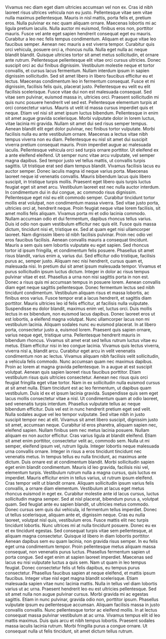 Vivamus nec diam eget diam ultricies accumsan vel non ex.
Cras id nibh laoreet risus ultrices vehicula non eu justo.
Pellentesque vitae sem vitae nulla maximus pellentesque.
Mauris in nisl mattis, porta felis et, pretium eros.
Nulla pulvinar ex nec quam aliquam ornare.
Maecenas lobortis mi ac ligula pretium iaculis.
Nulla auctor mi euismod, finibus eros non, porttitor mauris.
Fusce vel ante eget sapien hendrerit consequat eget eu mauris.
Curabitur a leo nec felis tempus condimentum.
Aliquam et augue vitae leo faucibus semper.
Aenean nec mauris a est viverra tempor.
Curabitur quis orci vehicula, posuere orci a, rhoncus nulla.
Nulla eget nulla ac neque blandit blandit.
Quisque ultricies tortor sit amet metus sollicitudin, et ornare ante rutrum.
Pellentesque pellentesque elit vitae orci cursus ultricies.
Donec suscipit orci ac dui finibus dignissim.
Vestibulum molestie neque et tortor convallis, et cursus lacus fermentum.
Nullam interdum ipsum in sapien dignissim sollicitudin.
Sed sit amet libero in libero faucibus efficitur eu et lectus.
Maecenas condimentum leo in fermentum consequat.
Fusce et mi dignissim, facilisis felis quis, placerat justo.
Pellentesque eu velit eu elit facilisis scelerisque.
Fusce vitae dui non est malesuada consequat.
Sed vitae sem pulvinar, euismod massa in, ultricies orci.
Praesent sollicitudin mi quis nunc posuere hendrerit vel sed est.
Pellentesque elementum turpis at orci consectetur varius.
Mauris ut velit id massa cursus imperdiet quis et neque.
Etiam vel nisi sit amet ipsum luctus bibendum.
Pellentesque in enim sit amet augue gravida scelerisque.
Morbi vulputate dolor in lorem luctus, vitae lacinia mi gravida.
Nullam sit amet dui sed risus semper tempus.
Aenean blandit elit eget dolor pulvinar, nec finibus tortor vulputate.
Morbi facilisis nulla eu ante vestibulum ornare.
Maecenas a lectus vitae nibh tempus viverra non eu diam.
Pellentesque eu nisl sit amet dui suscipit viverra pretium consequat mauris.
Proin imperdiet augue ac malesuada iaculis.
Pellentesque vehicula orci sed turpis ornare porttitor.
Ut eleifend ex a ante eleifend eleifend.
Ut semper nunc vitae arcu vulputate, vel semper magna dapibus.
Sed tempor justo vel tellus mattis, ut convallis turpis sagittis.
Ut tristique erat sed diam tempus blandit.
Vivamus facilisis lacus eu auctor semper.
Donec iaculis magna id neque varius porta.
Maecenas laoreet neque id venenatis convallis.
Mauris bibendum lacus quis libero suscipit, in tristique turpis mollis.
Praesent eget libero quis turpis luctus feugiat eget sit amet arcu.
Vestibulum laoreet est nec nulla auctor interdum.
In condimentum dui in dui congue, ac commodo risus dignissim.
Pellentesque eget nisl eu elit commodo semper.
Curabitur tincidunt tortor mollis erat volutpat, non condimentum massa viverra.
Sed vitae justo porta, ultricies orci at, hendrerit neque.
Proin feugiat neque vitae lorem facilisis, sit amet mollis felis aliquam.
Vivamus porta mi et odio lacinia commodo.
Nullam accumsan odio et dui fermentum, dapibus rhoncus tellus varius.
Duis id odio non quam vestibulum efficitur nec quis elit.
Fusce quis massa dictum, tincidunt nisi et, tristique ex.
Sed at quam eget nisi ullamcorper laoreet.
Nam dignissim libero id nibh facilisis pulvinar.
Proin nec odio vel eros faucibus facilisis.
Aenean convallis mauris a consequat tincidunt.
Mauris a sem quis sem lobortis vulputate eu eget sapien.
Sed rhoncus tortor id ipsum fringilla, et condimentum felis posuere.
Phasellus sit amet risus blandit, varius enim a, varius dui.
Sed efficitur odio tristique, facilisis purus ac, semper justo.
Aliquam nec nisi hendrerit, cursus quam et, malesuada nisi.
In pretium dui sit amet ipsum malesuada tempor.
Vivamus et purus sollicitudin ipsum luctus dictum.
Integer in dolor ac risus tempus pulvinar vitae et est.
Phasellus a urna non nisi sagittis porta in non est.
Donec a risus quis mi accumsan tempus in posuere lorem.
Aenean convallis diam eget neque sagittis pellentesque.
Donec fermentum lectus sed nibh tincidunt condimentum.
Vestibulum aliquam risus et massa lobortis, ac finibus eros varius.
Fusce tempor erat a lacus hendrerit, et sagittis diam porttitor.
Mauris ultricies leo id felis efficitur, at facilisis nulla vulputate.
Suspendisse eu dolor blandit, maximus enim vel, luctus orci.
Duis mollis lectus in ex bibendum, non euismod lacus dapibus.
Donec laoreet eros ut est lobortis, a eleifend magna volutpat.
Nunc ullamcorper lacus non mi vestibulum lacinia.
Aliquam sodales nunc eu euismod placerat.
In at libero porta, consectetur justo a, euismod lorem.
Praesent quis sapien ornare, varius neque eget, tristique urna.
Pellentesque hendrerit mauris in bibendum rhoncus.
Vivamus sit amet erat sed tellus rutrum luctus vitae eu metus.
Etiam efficitur nisi in leo congue lacinia.
Vivamus quis lectus viverra, viverra nisl a, blandit arcu.
Curabitur eget arcu in velit venenatis condimentum non ac lectus.
Vivamus aliquam nibh facilisis velit sollicitudin, a vehicula felis commodo.
Nunc accumsan quam nec maximus dapibus.
Proin ac lorem at magna gravida pellentesque.
In a augue at est suscipit volutpat.
Aenean quis sapien laoreet risus faucibus porttitor.
Etiam vestibulum risus quis ultricies consectetur.
Aenean nec risus quis orci feugiat fringilla eget vitae tortor.
Nam in ex sollicitudin nulla euismod cursus at sit amet nulla.
Etiam tincidunt est ac leo fermentum, ut dapibus quam vestibulum.
Duis id ex et ipsum lacinia gravida.
Suspendisse quis sem eget lacus mollis consectetur vitae a nisl.
Ut condimentum quam at odio laoreet, sed venenatis turpis interdum.
Phasellus vulputate tellus ac neque bibendum efficitur.
Duis vel est in nunc hendrerit pretium eget sed velit.
Nulla sodales augue vel leo tempor vulputate.
Sed vitae nibh in justo suscipit tempor nec at elit.
Vivamus sit amet libero suscipit, dignissim justo sit amet, accumsan neque.
Curabitur id eros pharetra, aliquam sapien nec, eleifend sapien.
Nullam finibus sem nec metus lacinia posuere.
Nullam aliquam ex non auctor efficitur.
Cras varius ligula at blandit eleifend.
Etiam sit amet enim porttitor, consectetur velit ac, commodo sem.
Nulla ut mi semper, eleifend ipsum vel, rutrum ligula.
Integer lobortis neque malesuada urna convallis ornare.
Integer in risus a eros tincidunt tincidunt nec venenatis metus.
In tempus tellus eu nulla tincidunt, ac maximus ante dictum.
Duis ornare est at condimentum blandit.
Morbi sollicitudin sapien eget enim blandit condimentum.
Mauris id leo gravida, facilisis nisi vel, elementum turpis.
Vestibulum rutrum nulla a magna cursus, quis luctus ex imperdiet.
Mauris efficitur enim in tellus varius, ut rutrum ipsum eleifend.
Cras tempor velit ut blandit ornare.
Aliquam sollicitudin ipsum varius felis convallis, a ornare diam elementum.
Vestibulum at lacus eget metus rhoncus euismod in eget ex.
Curabitur molestie ante id lacus cursus, luctus sollicitudin magna semper.
Sed at nisl placerat, bibendum purus a, volutpat quam.
Sed feugiat ante eu sapien blandit, ut ultricies metus commodo.
Donec cursus sem quis dui vehicula, id fermentum tellus imperdiet.
Donec ut tellus scelerisque, aliquam ante et, dignissim neque.
Cras eu nulla laoreet, volutpat nisl quis, vestibulum eros.
Fusce mattis elit nec turpis tincidunt lobortis.
Nunc ultrices mi at nulla tincidunt posuere.
Donec eu ex et ex tincidunt egestas.
Sed consequat turpis vitae sem pellentesque, at aliquam magna consectetur.
Quisque id libero in diam lobortis porttitor.
Aenean dapibus sem eu quam lacinia, non gravida risus semper.
In eu felis eget urna condimentum tempor.
Proin pellentesque metus aliquam massa consequat, non venenatis purus luctus.
Phasellus fermentum sapien ut porta congue.
Sed eget enim at sapien laoreet imperdiet.
Maecenas sed lacus eu nisi vulputate luctus a quis sem.
Nam ut quam in leo tempus feugiat.
Donec consectetur felis ut felis dapibus, eu tempus purus consectetur.
Phasellus faucibus sapien at neque eleifend, et mattis ipsum faucibus.
Integer vitae nisl eget magna blandit scelerisque.
Etiam malesuada sapien vitae nunc lacinia mattis.
Nulla in tellus vel diam lobortis varius ut ac urna.
Praesent hendrerit leo eu est ultricies pellentesque.
Sed sit amet nulla non augue pulvinar cursus.
Morbi gravida mi ac egestas sagittis.
Etiam in nunc pulvinar, gravida odio non, porttitor ipsum.
Phasellus vulputate ipsum eu pellentesque accumsan.
Aliquam facilisis massa in justo convallis convallis.
Nunc pellentesque tortor ac eleifend mollis.
In at lectus consequat massa pulvinar vestibulum at ac urna.
Vivamus tempus elit id leo mattis maximus.
Duis quis arcu et nibh tempus lobortis.
Praesent sodales massa iaculis lacinia rutrum.
Morbi fringilla purus a congue ornare.
Ut consequat nulla ut felis tincidunt, sit amet dictum tellus rutrum.